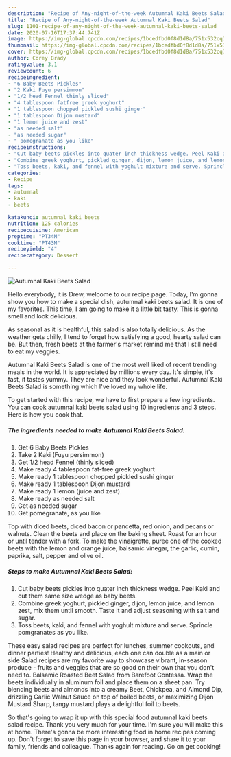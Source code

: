 ```yaml
---
description: "Recipe of Any-night-of-the-week Autumnal Kaki Beets Salad"
title: "Recipe of Any-night-of-the-week Autumnal Kaki Beets Salad"
slug: 1101-recipe-of-any-night-of-the-week-autumnal-kaki-beets-salad
date: 2020-07-16T17:37:44.741Z
image: https://img-global.cpcdn.com/recipes/1bcedfbd0f8d1d8a/751x532cq70/autumnal-kaki-beets-salad-recipe-main-photo.jpg
thumbnail: https://img-global.cpcdn.com/recipes/1bcedfbd0f8d1d8a/751x532cq70/autumnal-kaki-beets-salad-recipe-main-photo.jpg
cover: https://img-global.cpcdn.com/recipes/1bcedfbd0f8d1d8a/751x532cq70/autumnal-kaki-beets-salad-recipe-main-photo.jpg
author: Corey Brady
ratingvalue: 3.1
reviewcount: 6
recipeingredient:
- "6 Baby Beets Pickles"
- "2 Kaki Fuyu persimmon"
- "1/2 head Fennel thinly sliced"
- "4 tablespoon fatfree greek yoghurt"
- "1 tablespoon chopped pickled sushi ginger"
- "1 tablespoon Dijon mustard"
- "1 lemon juice and zest"
- "as needed salt"
- "as needed sugar"
- " pomegranate as you like"
recipeinstructions:
- "Cut baby beets pickles into quater inch thickness wedge. Peel Kaki and cut them same size wedge as baby beets."
- "Combine greek yoghurt, pickled ginger, dijon, lemon juice, and lemon zest, mix them until smooth. Taste it and adjust seasoning with salt and sugar."
- "Toss beets, kaki, and fennel with yoghult mixture and serve. Sprincle pomgranates as you like."
categories:
- Recipe
tags:
- autumnal
- kaki
- beets

katakunci: autumnal kaki beets 
nutrition: 125 calories
recipecuisine: American
preptime: "PT34M"
cooktime: "PT43M"
recipeyield: "4"
recipecategory: Dessert

---
```



![Autumnal Kaki Beets Salad](https://img-global.cpcdn.com/recipes/1bcedfbd0f8d1d8a/751x532cq70/autumnal-kaki-beets-salad-recipe-main-photo.jpg)

Hello everybody, it is Drew, welcome to our recipe page. Today, I'm gonna show you how to make a special dish, autumnal kaki beets salad. It is one of my favorites. This time, I am going to make it a little bit tasty. This is gonna smell and look delicious.

As seasonal as it is healthful, this salad is also totally delicious. As the weather gets chilly, I tend to forget how satisfying a good, hearty salad can be. But then, fresh beets at the farmer&#39;s market remind me that I still need to eat my veggies.

Autumnal Kaki Beets Salad is one of the most well liked of recent trending meals in the world. It is appreciated by millions every day. It's simple, it's fast, it tastes yummy. They are nice and they look wonderful. Autumnal Kaki Beets Salad is something which I've loved my whole life.


To get started with this recipe, we have to first prepare a few ingredients. You can cook autumnal kaki beets salad using 10 ingredients and 3 steps. Here is how you cook that.

<!--inarticleads1-->

##### The ingredients needed to make Autumnal Kaki Beets Salad:

1. Get 6 Baby Beets Pickles
1. Take 2 Kaki (Fuyu persimmon)
1. Get 1/2 head Fennel (thinly sliced)
1. Make ready 4 tablespoon fat-free greek yoghurt
1. Make ready 1 tablespoon chopped pickled sushi ginger
1. Make ready 1 tablespoon Dijon mustard
1. Make ready 1 lemon (juice and zest)
1. Make ready as needed salt
1. Get as needed sugar
1. Get  pomegranate, as you like


Top with diced beets, diced bacon or pancetta, red onion, and pecans or walnuts. Clean the beets and place on the baking sheet. Roast for an hour or until tender with a fork. To make the vinaigrette, puree one of the cooked beets with the lemon and orange juice, balsamic vinegar, the garlic, cumin, paprika, salt, pepper and olive oil. 

<!--inarticleads2-->

##### Steps to make Autumnal Kaki Beets Salad:

1. Cut baby beets pickles into quater inch thickness wedge. Peel Kaki and cut them same size wedge as baby beets.
1. Combine greek yoghurt, pickled ginger, dijon, lemon juice, and lemon zest, mix them until smooth. Taste it and adjust seasoning with salt and sugar.
1. Toss beets, kaki, and fennel with yoghult mixture and serve. Sprincle pomgranates as you like.


These easy salad recipes are perfect for lunches, summer cookouts, and dinner parties! Healthy and delicious, each one can double as a main or side Salad recipes are my favorite way to showcase vibrant, in-season produce - fruits and veggies that are so good on their own that you don&#39;t need to. Balsamic Roasted Beet Salad from Barefoot Contessa. Wrap the beets individually in aluminum foil and place them on a sheet pan. Try blending beets and almonds into a creamy Beet, Chickpea, and Almond Dip, drizzling Garlic Walnut Sauce on top of boiled beets, or maximizing Dijon Mustard Sharp, tangy mustard plays a delightful foil to beets. 

So that's going to wrap it up with this special food autumnal kaki beets salad recipe. Thank you very much for your time. I'm sure you will make this at home. There's gonna be more interesting food in home recipes coming up. Don't forget to save this page in your browser, and share it to your family, friends and colleague. Thanks again for reading. Go on get cooking!
